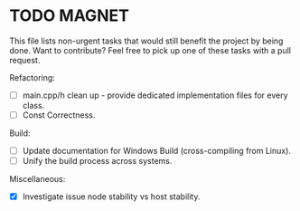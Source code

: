 # TODO MAGNET

This file lists non-urgent tasks that would still benefit the project by being done. 
Want to contribute? Feel free to pick up one of these tasks with a pull request.

Refactoring:
- [ ] main.cpp/h clean up - provide dedicated implementation files for every class.
- [ ] Const Correctness.

Build:
- [ ] Update documentation for Windows Build (cross-compiling from Linux).
- [ ] Unify the build process across systems.

Miscellaneous:
- [x] Investigate issue node stability vs host stability.
